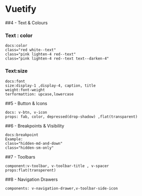 # Vuetify

##4 - Text & Colours

### Text : color
```
docs:color
class="red white--text"
class="pink lighten-4 red--text"
class="pink lighten-4 red--text text--darken-4"
```

### Text:size
```
docs:font
size:display-1 ,display-4, caption, title
weight:font-weight
terformattion: upcase,lowercase
```

##5 - Button & Icons
```
docs: v-btn, v-icon
props: fab, color, depressed(drop-shadow) ,flat(transparent)

```

##6 - Breakpoints & Visibility

```
docs:breakpoint 
Example:
class="hidden-md-and-down"
class="hidden-sm-only"

```
##7 - Toolbars
```
component:v-toolbar, v-toolbar-title , v-spacer
props:flat(transperent)
```

##8 - Navigation Drawers
```
components: v-navigation-drawer,v-toolbar-side-icon
```

